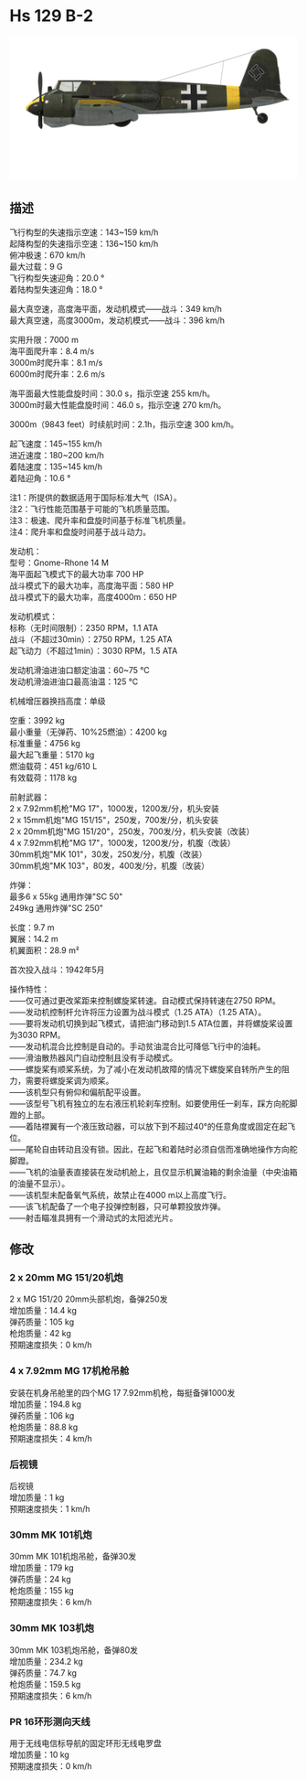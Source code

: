# Hs 129 B-2  
  
![hs129b2](../images/hs129b2.png)  
  
## 描述  
  
飞行构型的失速指示空速：143~159 km/h  
起降构型的失速指示空速：136~150 km/h  
俯冲极速：670 km/h  
最大过载：9 G  
飞行构型失速迎角：20.0 °  
着陆构型失速迎角：18.0 °  
  
最大真空速，高度海平面，发动机模式——战斗：349 km/h  
最大真空速，高度3000m，发动机模式——战斗：396 km/h  
  
实用升限：7000 m  
海平面爬升率：8.4 m/s  
3000m时爬升率：8.1 m/s  
6000m时爬升率：2.6 m/s  
  
海平面最大性能盘旋时间：30.0 s，指示空速 255 km/h。  
3000m时最大性能盘旋时间：46.0 s，指示空速 270 km/h。  
  
3000m（9843 feet）时续航时间：2.1h，指示空速 300 km/h。  
  
起飞速度：145~155 km/h  
进近速度：180~200 km/h  
着陆速度：135~145 km/h  
着陆迎角：10.6 °  
  
注1：所提供的数据适用于国际标准大气（ISA）。  
注2：飞行性能范围基于可能的飞机质量范围。  
注3：极速、爬升率和盘旋时间基于标准飞机质量。  
注4：爬升率和盘旋时间基于战斗动力。  
  
发动机：  
型号：Gnome-Rhone 14 M  
海平面起飞模式下的最大功率 700 HP  
战斗模式下的最大功率，高度海平面：580 HP  
战斗模式下的最大功率，高度4000m：650 HP  
  
发动机模式：  
标称（无时间限制）：2350 RPM，1.1 ATA  
战斗（不超过30min）：2750 RPM，1.25 ATA  
起飞动力（不超过1min）：3030 RPM，1.5 ATA  
  
发动机滑油进油口额定油温：60~75 °C  
发动机滑油进油口最高油温：125 °C  
  
机械增压器换挡高度：单级  
  
空重：3992 kg  
最小重量（无弹药、10%25燃油）：4200 kg  
标准重量：4756 kg  
最大起飞重量：5170 kg  
燃油载荷：451 kg/610 L  
有效载荷：1178 kg  
  
前射武器：  
2 x 7.92mm机枪"MG 17"，1000发，1200发/分，机头安装  
2 x 15mm机炮"MG 151/15"，250发，700发/分，机头安装  
2 x 20mm机炮"MG 151/20"，250发，700发/分，机头安装（改装）  
4 x 7.92mm机枪"MG 17"，1000发，1200发/分，机腹（改装）  
30mm机炮"MK 101"，30发，250发/分，机腹（改装）  
30mm机炮"MK 103"，80发，400发/分，机腹（改装）  
  
炸弹：  
最多6 x 55kg 通用炸弹"SC 50"  
249kg 通用炸弹"SC 250"  
  
长度：9.7 m  
翼展：14.2 m  
机翼面积：28.9 m²  
  
首次投入战斗：1942年5月  
  
操作特性：  
——仅可通过更改桨距来控制螺旋桨转速。自动模式保持转速在2750 RPM。  
——发动机控制杆允许将压力设置为战斗模式（1.25  ATA）（1.25 ATA）。  
——要将发动机切换到起飞模式，请把油门移动到1.5 ATA位置，并将螺旋桨设置为3030 RPM。  
——发动机混合比控制是自动的。手动贫油混合比可降低飞行中的油耗。  
——滑油散热器风门自动控制且没有手动模式。  
——螺旋桨有顺桨系统，为了减小在发动机故障的情况下螺旋桨自转所产生的阻力，需要将螺旋桨调为顺桨。  
——该机型只有俯仰和偏航配平设置。  
——该型号飞机有独立的左右液压机轮刹车控制。如要使用任一刹车，踩方向舵脚蹬的上部。  
——着陆襟翼有一个液压致动器，可以放下到不超过40°的任意角度或固定在起飞位。  
——尾轮自由转动且没有锁。因此，在起飞和着陆时必须自信而准确地操作方向舵脚蹬。  
——飞机的油量表直接装在发动机舱上，且仅显示机翼油箱的剩余油量（中央油箱的油量不显示）。  
——该机型未配备氧气系统，故禁止在4000 m以上高度飞行。  
——该飞机配备了一个电子投弹控制器，只可单颗投放炸弹。  
——射击瞄准具拥有一个滑动式的太阳滤光片。  
  
  
## 修改  
  
  
### 2 x 20mm MG 151/20机炮  
  
2 x MG 151/20 20mm头部机炮，备弹250发  
增加质量：14.4 kg  
弹药质量：105 kg  
枪炮质量：42 kg  
预期速度损失：0 km/h  
  
### 4 x 7.92mm MG 17机枪吊舱  
  
安装在机身吊舱里的四个MG 17 7.92mm机枪，每挺备弹1000发  
增加质量：194.8 kg  
弹药质量：106 kg  
枪炮质量：88.8 kg  
预期速度损失：4 km/h  
  
### 后视镜  
  
后视镜  
增加质量：1 kg  
预期速度损失：1 km/h  
  
### 30mm MK 101机炮  
  
30mm MK 101机炮吊舱，备弹30发  
增加质量：179 kg  
弹药质量：24 kg  
枪炮质量：155 kg  
预期速度损失：6 km/h  
  
### 30mm MK 103机炮  
  
30mm MK 103机炮吊舱，备弹80发  
增加质量：234.2 kg  
弹药质量：74.7 kg  
枪炮质量：159.5 kg  
预期速度损失：6 km/h  
  
### PR 16环形测向天线  
  
用于无线电信标导航的固定环形无线电罗盘  
增加质量：10 kg  
预期速度损失：0 km/h  